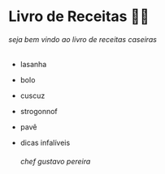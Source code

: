 # Livro de Receitas :man_cook:

###### seja bem vindo ao livro de receitas caseiras

- lasanha

- bolo

- cuscuz

- strogonnof

- pavê

- dicas infalíveis

  ###### chef gustavo pereira

  

